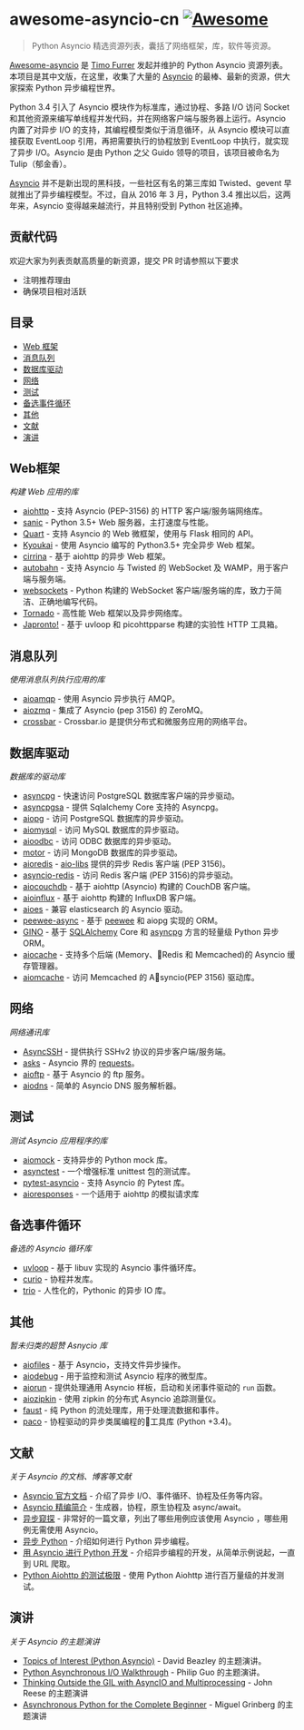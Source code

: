 # awesome-asyncio-cn [![Awesome](https://cdn.rawgit.com/sindresorhus/awesome/d7305f38d29fed78fa85652e3a63e154dd8e8829/media/badge.svg)](https://github.com/sindresorhus/awesome)

> Python Asyncio 精选资源列表，囊括了网络框架，库，软件等资源。

[Awesome-asyncio](https://github.com/timofurrer/awesome-asyncio) 是 [Timo Furrer](https://github.com/timofurrer) 发起并维护的 Python Asyncio 资源列表。本项目是其中文版，在这里，收集了大量的 [Asyncio](https://docs.python.org/3/library/asyncio.html) 的最棒、最新的资源，供大家探索 Python 异步编程世界。

Python 3.4 引入了 Asyncio 模块作为标准库，通过协程、多路 I/O 访问 Socket 和其他资源来编写单线程并发代码，并在网络客户端与服务器上运行。Asyncio 内置了对异步 I/O 的支持，其编程模型类似于消息循环，从 Asyncio 模块可以直接获取 EventLoop 引用，再把需要执行的协程放到 EventLoop 中执行，就实现了异步 I/O。Asyncio 是由 Python 之父 Guido 领导的项目，该项目被命名为 Tulip（郁金香）。

[Asyncio](https://docs.python.org/3/library/asyncio.html) 并不是新出现的黑科技，一些社区有名的第三库如 Twisted、gevent 早就推出了异步编程模型。不过，自从 2016 年 3 月，Python 3.4 推出以后，这两年来，Asyncio 变得越来越流行，并且特别受到 Python 社区追捧。


## 贡献代码

欢迎大家为列表贡献高质量的新资源，提交 PR 时请参照以下要求

* 注明推荐理由
* 确保项目相对活跃

## 目录

* [Web 框架](#Web框架)
* [消息队列](#消息队列)
* [数据库驱动](#数据库驱动)
* [网络](#网络)
* [测试](#测试)
* [备选事件循环](#备选事件循环)
* [其他](#其他)
* [文献](#文献)
* [演讲](#演讲)


## Web框架

*构建 Web 应用的库*

* [aiohttp](https://github.com/KeepSafe/aiohttp) - 支持 Asyncio (PEP-3156) 的 HTTP 客户端/服务端网络库。
* [sanic](https://github.com/channelcat/sanic) - Python 3.5+ Web 服务器，主打速度与性能。
* [Quart](https://gitlab.com/pgjones/quart) - 支持 Asyncio 的 Web 微框架，使用与 Flask 相同的 API。
* [Kyoukai](https://github.com/SunDwarf/Kyoukai) - 使用 Asyncio 编写的 Python3.5+ 完全异步 Web 框架。
* [cirrina](https://github.com/neolynx/cirrina) - 基于 aiohttp 的异步 Web 框架。
* [autobahn](https://github.com/crossbario/autobahn-python) - 支持 Asyncio 与 Twisted 的 WebSocket 及 WAMP，用于客户端与服务端。
* [websockets](https://github.com/aaugustin/websockets/) - Python 构建的 WebSocket 客户端/服务端的库，致力于简洁、正确地编写代码。
* [Tornado](http://www.tornadoweb.org/en/stable/) - 高性能 Web 框架以及异步网络库。
* [Japronto!](https://github.com/squeaky-pl/japronto) - 基于 uvloop 和 picohttpparse 构建的实验性 HTTP 工具箱。

## 消息队列

*使用消息队列执行应用的库*

* [aioamqp](https://github.com/Polyconseil/aioamqp) - 使用 Asyncio 异步执行 AMQP。
* [aiozmq](https://github.com/aio-libs/aiozmq) - 集成了 Asyncio (pep 3156) 的 ZeroMQ。
* [crossbar](https://github.com/crossbario/crossbar) - Crossbar.io 是提供分布式和微服务应用的网络平台。

## 数据库驱动

*数据库的驱动库*

* [asyncpg](https://github.com/MagicStack/asyncpg) - 快速访问 PostgreSQL 数据库客户端的异步驱动。
* [asyncpgsa](https://github.com/CanopyTax/asyncpgsa) - 提供 Sqlalchemy Core 支持的 Asyncpg。
* [aiopg](https://github.com/aio-libs/aiopg/) - 访问 PostgreSQL 数据库的异步驱动。
* [aiomysql](https://github.com/aio-libs/aiomysql) - 访问 MySQL 数据库的异步驱动。
* [aioodbc](https://github.com/aio-libs/aioodbc) - 访问 ODBC 数据库的异步驱动。
* [motor](https://github.com/mongodb/motor) - 访问 MongoDB 数据库的异步驱动。
* [aioredis](https://github.com/aio-libs/aioredis) - [aio-libs](https://github.com/aio-libs) 提供的异步 Redis 客户端 (PEP 3156)。
* [asyncio-redis](https://github.com/jonathanslenders/asyncio-redis) - 访问 Redis 客户端 (PEP 3156)的异步驱动。
* [aiocouchdb](https://github.com/aio-libs/aiocouchdb) - 基于 aiohttp (Asyncio) 构建的 CouchDB 客户端。
* [aioinflux](https://github.com/plugaai/aioinflux) - 基于 aiohttp 构建的 InfluxDB 客户端。
* [aioes](https://github.com/aio-libs/aioes) - 兼容 elasticsearch 的 Asyncio 驱动。
* [peewee-async](https://github.com/05bit/peewee-async) - 基于 [peewee](https://github.com/coleifer/peewee) 和 aiopg 实现的 ORM。
* [GINO](https://github.com/fantix/gino) - 基于 [SQLAlchemy](https://www.sqlalchemy.org/) Core 和 [asyncpg](https://github.com/MagicStack/asyncpg) 方言的轻量级 Python 异步 ORM。
* [aiocache](https://github.com/argaen/aiocache) - 支持多个后端 (Memory、Redis 和 Memcached)的 Asyncio 缓存管理器。
* [aiomcache](https://github.com/aio-libs/aiomcache) - 访问 Memcached 的 Asyncio(PEP 3156) 驱动库。

## 网络

*网络通讯库*

* [AsyncSSH](https://github.com/ronf/asyncssh) - 提供执行 SSHv2 协议的异步客户端/服务端。
* [asks](https://github.com/theelous3/asks) - Asyncio 界的 [requests](https://github.com/requests/requests)。
* [aioftp](https://github.com/aio-libs/aioftp) - 基于 Asyncio 的 ftp 服务。
* [aiodns](https://github.com/saghul/aiodns) - 简单的 Asyncio DNS 服务解析器。

## 测试

*测试 Asyncio 应用程序的库*

* [aiomock](https://github.com/nhumrich/aiomock/) - 支持异步的 Python mock 库。
* [asynctest](https://github.com/Martiusweb/asynctest/) - 一个增强标准 unittest 包的测试库。
* [pytest-asyncio](https://github.com/pytest-dev/pytest-asyncio) - 支持 Asyncio 的 Pytest 库。
* [aioresponses](https://github.com/pnuckowski/aioresponses) - 一个适用于 aiohttp 的模拟请求库

## 备选事件循环

*备选的 Asyncio 循环库*

* [uvloop](https://github.com/MagicStack/uvloop) - 基于 libuv 实现的 Asyncio 事件循环库。
* [curio](https://github.com/dabeaz/curio) - 协程并发库。
* [trio](https://github.com/python-trio/trio) - 人性化的，Pythonic 的异步 IO 库。

## 其他

*暂未归类的超赞 Asnycio 库*

* [aiofiles](https://github.com/Tinche/aiofiles/) - 基于 Asyncio，支持文件异步操作。
* [aiodebug](https://github.com/qntln/aiodebug) - 用于监控和测试 Asyncio 程序的微型库。
* [aiorun](https://github.com/cjrh/aiorun) - 提供处理通用 Asyncio 样板，启动和关闭事件驱动的 `run` 函数。
* [aiozipkin](https://github.com/aio-libs/aiozipkin) - 使用 zipkin 的分布式 Asyncio 追踪测量仪。
* [faust](https://github.com/robinhood/faust) - 纯 Python 的流处理库，用于处理流数据和事件。
* [paco](https://github.com/h2non/paco) - 协程驱动的异步类属编程的工具库 (Python +3.4)。

## 文献

*关于 Asyncio 的文档、博客等文献*

* [Asyncio 官方文档](https://docs.python.org/3/library/asyncio.html) - 介绍了异步 I/O、事件循环、协程及任务等内容。
* [Asyncio 精编简介](http://masnun.com/2015/11/13/python-generators-coroutines-native-coroutines-and-async-await.html) - 生成器，协程，原生协程及 async/await。
* [异步窥探](https://hackernoon.com/async-through-the-looking-glass-d69a0a88b661) - 非常好的一篇文章，列出了哪些用例应该使用 Asyncio ，哪些用例无需使用 Asyncio。
* [异步 Python](https://hackernoon.com/asynchronous-python-45df84b82434) - 介绍如何进行 Python 异步编程。
* [用 Asyncio 进行 Python 开发](https://hackernoon.com/asyncio-for-the-working-python-developer-5c468e6e2e8e) - 介绍异步编程的开发，从简单示例说起，一直到 URL 爬取。
* [Python Aiohttp 的测试极限](https://pawelmhm.github.io/asyncio/python/aiohttp/2016/04/22/asyncio-aiohttp.html) - 使用 Python Aiohttp 进行百万量级的并发测试。

## 演讲

*关于 Asyncio 的主题演讲*

* [Topics of Interest (Python Asyncio)](https://www.youtube.com/watch?v=ZzfHjytDceU) - David Beazley 的主题演讲。
* [Python Asynchronous I/O Walkthrough](https://www.youtube.com/playlist?list=PLpEcQSRWP2IjVRlTUptdD05kG-UkJynQT) - Philip Guo 的主题演讲。
* [Thinking Outside the GIL with AsyncIO and Multiprocessing](https://www.youtube.com/watch?v=0kXaLh8Fz3k&t=1279s) - John Reese 的主题演讲
* [Asynchronous Python for the Complete Beginner](https://www.youtube.com/watch?v=iG6fr81xHKA) - Miguel Grinberg 的主题演讲
